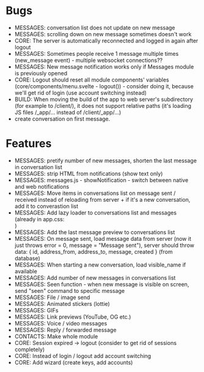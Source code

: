 # Bugs

- MESSAGES: conversation list does not update on new message
- MESSAGES: scrolling down on new message sometimes doesn't work
- CORE: The server is automatically reconnected and logged in again after logout
- MESSAGES: Sometimes people receive 1 message multiple times (new_message event) - multiple websocket connections??
- MESSAGES: New message notification works only if Messages module is previously opened
- CORE: Logout should reset all module components' variables (core/components/menu.svelte - logout()) - consider doing it, because we'll get rid of login (use account switching instead)
- BUILD: When moving the build of the app to web server's subdirectory (for example to /client/), it does not support relative paths (it's loading JS files /_app/... instead of /client/_app/...)
- create conversation on first message.

# Features

- MESSAGES: pretify number of new messages, shorten the last message in conversation list
- MESSAGES: strip HTML from notifications (show text only)
- MESSAGES: messages.js - showNotification - switch between native and web notifications
- MESSAGES: Move items in conversations list on message sent / received instead of reloading from server + if it's a new conversation, add it to converastion list
- MESSAGES: Add lazy loader to conversations list and messages (already in app.css: <div class="loader"></div>)
- MESSAGES: Add the last message preview to conversations list
- MESSAGES: On message sent, load message data from server (now it just throws error = 0, message = "Message sent"), server should throw data: { id, address_from, address_to, message, created } (from database)
- MESSAGES: When starting a new conversation, load visible_name if available
- MESSAGES: Add number of new messages in conversations list
- MESSAGES: Seen function - when new message is visible on screen, send "seen" command to specific message
- MESSAGES: File / image send
- MESSAGES: Animated stickers (lottie)
- MESSAGES: GIFs
- MESSAGES: Link previews (YouTube, OG etc.)
- MESSAGES: Voice / video messages
- MESSAGES: Reply / forwarded message
- CONTACTS: Make whole module
- CORE: Session expired -> logout (consider to get rid of sessions completely)
- CORE: Instead of login / logout add account switching
- CORE: Add wizard (create keys, add accounts)
